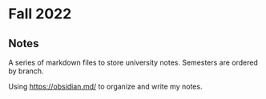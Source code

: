 # Fall 2022
## Notes
A series of markdown files to store university notes. Semesters are ordered by branch.

Using https://obsidian.md/ to organize and write my notes.
